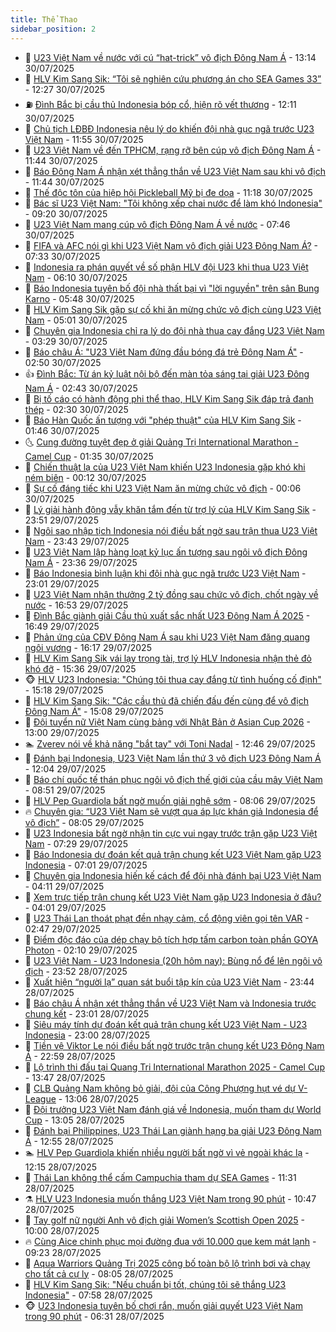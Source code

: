 ```yaml
---
title: Thể Thao
sidebar_position: 2
---
```


<!-- dantri-the-thao:START -->
- 🎡 [U23 Việt Nam về nước với cú “hat-trick” vô địch Đông Nam Á](https://dantri.com.vn/the-thao/u23-viet-nam-ve-nuoc-voi-cu-hat-trick-vo-dich-dong-nam-a-20250730200600535.htm) - 13:14 30/07/2025
- 💯 [HLV Kim Sang Sik: “Tôi sẽ nghiên cứu phương án cho SEA Games 33”](https://dantri.com.vn/the-thao/hlv-kim-sang-sik-toi-se-nghien-cuu-phuong-an-cho-sea-games-33-20250730192218961.htm) - 12:27 30/07/2025
- ⛽️ [Đình Bắc bị cầu thủ Indonesia bóp cổ, hiện rõ vết thương](https://dantri.com.vn/the-thao/dinh-bac-bi-cau-thu-indonesia-bop-co-hien-ro-vet-thuong-20250730191132617.htm) - 12:11 30/07/2025
- 💃 [Chủ tịch LĐBĐ Indonesia nêu lý do khiến đội nhà gục ngã trước U23 Việt Nam](https://dantri.com.vn/the-thao/chu-tich-ldbd-indonesia-neu-ly-do-khien-doi-nha-guc-nga-truoc-u23-viet-nam-20250730185524733.htm) - 11:55 30/07/2025
- 🌈 [U23 Việt Nam về đến TPHCM, rạng rỡ bên cúp vô địch Đông Nam Á](https://dantri.com.vn/the-thao/u23-viet-nam-ve-den-tphcm-rang-ro-ben-cup-vo-dich-dong-nam-a-20250730184341212.htm) - 11:44 30/07/2025
- 🦅 [Báo Đông Nam Á nhận xét thẳng thắn về U23 Việt Nam sau khi vô địch](https://dantri.com.vn/the-thao/bao-dong-nam-a-nhan-xet-thang-than-ve-u23-viet-nam-sau-khi-vo-dich-20250730183551501.htm) - 11:44 30/07/2025
- 🌝 [Thế độc tôn của hiệp hội Pickleball Mỹ bị đe dọa](https://dantri.com.vn/the-thao/the-doc-ton-cua-hiep-hoi-pickleball-my-bi-de-doa-20250730152841023.htm) - 11:18 30/07/2025
- 🚀 [Bác sĩ U23 Việt Nam: &quot;Tôi không xếp chai nước để làm khó Indonesia&quot;](https://dantri.com.vn/the-thao/bac-si-u23-viet-nam-toi-khong-xep-chai-nuoc-de-lam-kho-indonesia-20250730160840849.htm) - 09:20 30/07/2025
- 🎉 [U23 Việt Nam mang cúp vô địch Đông Nam Á về nước](https://dantri.com.vn/the-thao/u23-viet-nam-mang-cup-vo-dich-dong-nam-a-ve-nuoc-20250730144115808.htm) - 07:46 30/07/2025
- 📝 [FIFA và AFC nói gì khi U23 Việt Nam vô địch giải U23 Đông Nam Á?](https://dantri.com.vn/the-thao/fifa-va-afc-noi-gi-khi-u23-viet-nam-vo-dich-giai-u23-dong-nam-a-20250730143318322.htm) - 07:33 30/07/2025
- 🦄 [Indonesia ra phán quyết về số phận HLV đội U23 khi thua U23 Việt Nam](https://dantri.com.vn/the-thao/indonesia-ra-phan-quyet-ve-so-phan-hlv-doi-u23-khi-thua-u23-viet-nam-20250730130954215.htm) - 06:10 30/07/2025
- 🎉 [Báo Indonesia tuyên bố đội nhà thất bại vì &quot;lời nguyền&quot; trên sân Bung Karno](https://dantri.com.vn/the-thao/bao-indonesia-tuyen-bo-doi-nha-that-bai-vi-loi-nguyen-tren-san-bung-karno-20250730101701327.htm) - 05:48 30/07/2025
- 💼 [HLV Kim Sang Sik gặp sự cố khi ăn mừng chức vô địch cùng U23 Việt Nam](https://dantri.com.vn/the-thao/hlv-kim-sang-sik-gap-su-co-khi-an-mung-chuc-vo-dich-cung-u23-viet-nam-20250730114339997.htm) - 05:01 30/07/2025
- 🤡 [Chuyên gia Indonesia chỉ ra lý do đội nhà thua cay đắng U23 Việt Nam](https://dantri.com.vn/the-thao/chuyen-gia-indonesia-chi-ra-ly-do-doi-nha-thua-cay-dang-u23-viet-nam-20250730093039186.htm) - 03:29 30/07/2025
- 🦆 [Báo châu Á: &quot;U23 Việt Nam đứng đầu bóng đá trẻ Đông Nam Á&quot;](https://dantri.com.vn/the-thao/bao-chau-a-u23-viet-nam-dung-dau-bong-da-tre-dong-nam-a-20250730094001881.htm) - 02:50 30/07/2025
- 👍 [Đình Bắc: Từ án kỷ luật nội bộ đến màn tỏa sáng tại giải U23 Đông Nam Á](https://dantri.com.vn/the-thao/dinh-bac-tu-an-ky-luat-noi-bo-den-man-toa-sang-tai-giai-u23-dong-nam-a-20250730093724703.htm) - 02:43 30/07/2025
- 💼 [Bị tố cáo có hành động phi thể thao, HLV Kim Sang Sik đáp trả đanh thép](https://dantri.com.vn/the-thao/bi-to-cao-co-hanh-dong-phi-the-thao-hlv-kim-sang-sik-dap-tra-danh-thep-20250730093034062.htm) - 02:30 30/07/2025
- 🦒 [Báo Hàn Quốc ấn tượng với &quot;phép thuật&quot; của HLV Kim Sang Sik](https://dantri.com.vn/the-thao/bao-han-quoc-an-tuong-voi-phep-thuat-cua-hlv-kim-sang-sik-20250730080654474.htm) - 01:46 30/07/2025
- 🌜 [Cung đường tuyệt đẹp ở giải Quảng Trị International Marathon - Camel Cup](https://dantri.com.vn/the-thao/cung-duong-tuyet-dep-o-giai-quang-tri-international-marathon-camel-cup-20250729181613952.htm) - 01:35 30/07/2025
- 🦆 [Chiến thuật lạ của U23 Việt Nam khiến U23 Indonesia gặp khó khi ném biên](https://dantri.com.vn/the-thao/chien-thuat-la-cua-u23-viet-nam-khien-u23-indonesia-gap-kho-khi-nem-bien-20250730004142654.htm) - 00:12 30/07/2025
- 💪 [Sự cố đáng tiếc khi U23 Việt Nam ăn mừng chức vô địch](https://dantri.com.vn/the-thao/su-co-dang-tiec-khi-u23-viet-nam-an-mung-chuc-vo-dich-20250730025133693.htm) - 00:06 30/07/2025
- 🧠 [Lý giải hành động vẫy khăn tắm đến từ trợ lý của HLV Kim Sang Sik](https://dantri.com.vn/the-thao/ly-giai-hanh-dong-vay-khan-tam-den-tu-tro-ly-cua-hlv-kim-sang-sik-20250730044336750.htm) - 23:51 29/07/2025
- 🦄 [Ngôi sao nhập tịch Indonesia nói điều bất ngờ sau trận thua U23 Việt Nam](https://dantri.com.vn/the-thao/ngoi-sao-nhap-tich-indonesia-noi-dieu-bat-ngo-sau-tran-thua-u23-viet-nam-20250729234621274.htm) - 23:43 29/07/2025
- 🥸 [U23 Việt Nam lập hàng loạt kỷ lục ấn tượng sau ngôi vô địch Đông Nam Á](https://dantri.com.vn/the-thao/u23-viet-nam-lap-hang-loat-ky-luc-an-tuong-sau-ngoi-vo-dich-dong-nam-a-20250730000420527.htm) - 23:36 29/07/2025
- 🤠 [Báo Indonesia bình luận khi đội nhà gục ngã trước U23 Việt Nam](https://dantri.com.vn/the-thao/bao-indonesia-binh-luan-khi-doi-nha-guc-nga-truoc-u23-viet-nam-20250729232812633.htm) - 23:01 29/07/2025
- 👺 [U23 Việt Nam nhận thưởng 2 tỷ đồng sau chức vô địch, chốt ngày về nước](https://dantri.com.vn/the-thao/u23-viet-nam-nhan-thuong-2-ty-dong-sau-chuc-vo-dich-chot-ngay-ve-nuoc-20250729233349285.htm) - 16:53 29/07/2025
- 📝 [Đình Bắc giành giải Cầu thủ xuất sắc nhất U23 Đông Nam Á 2025](https://dantri.com.vn/the-thao/dinh-bac-gianh-giai-cau-thu-xuat-sac-nhat-u23-dong-nam-a-2025-20250729234305794.htm) - 16:49 29/07/2025
- 🦆 [Phản ứng của CĐV Đông Nam Á sau khi U23 Việt Nam đăng quang ngôi vương](https://dantri.com.vn/the-thao/phan-ung-cua-cdv-dong-nam-a-sau-khi-u23-viet-nam-dang-quang-ngoi-vuong-20250729231212128.htm) - 16:17 29/07/2025
- 🥳 [HLV Kim Sang Sik vái lạy trọng tài, trợ lý HLV Indonesia nhận thẻ đỏ khó đỡ](https://dantri.com.vn/the-thao/hlv-kim-sang-sik-vai-lay-trong-tai-tro-ly-hlv-indonesia-nhan-the-do-kho-do-20250729223642233.htm) - 15:36 29/07/2025
- 🐵 [HLV U23 Indonesia: &quot;Chúng tôi thua cay đắng từ tình huống cố định&quot;](https://dantri.com.vn/the-thao/hlv-u23-indonesia-chung-toi-thua-cay-dang-tu-tinh-huong-co-dinh-20250729221655795.htm) - 15:18 29/07/2025
- 🤩 [HLV Kim Sang Sik: &quot;Các cầu thủ đã chiến đấu đến cùng để vô địch Đông Nam Á&quot;](https://dantri.com.vn/the-thao/hlv-kim-sang-sik-cac-cau-thu-da-chien-dau-den-cung-de-vo-dich-dong-nam-a-20250729220808497.htm) - 15:08 29/07/2025
- 🤠 [Đội tuyển nữ Việt Nam cùng bảng với Nhật Bản ở Asian Cup 2026](https://dantri.com.vn/the-thao/doi-tuyen-nu-viet-nam-cung-bang-voi-nhat-ban-o-asian-cup-2026-20250729195820527.htm) - 13:00 29/07/2025
- 🏊 [Zverev nói về khả năng &quot;bắt tay&quot; với Toni Nadal](https://dantri.com.vn/the-thao/zverev-noi-ve-kha-nang-bat-tay-voi-toni-nadal-20250729194623846.htm) - 12:46 29/07/2025
- 🗽 [Đánh bại Indonesia, U23 Việt Nam lần thứ 3 vô địch U23 Đông Nam Á](https://dantri.com.vn/the-thao/danh-bai-indonesia-u23-viet-nam-lan-thu-3-vo-dich-u23-dong-nam-a-20250729190004445.htm) - 12:04 29/07/2025
- 🚀 [Báo chí quốc tế thán phục ngôi vô địch thế giới của cầu mây Việt Nam](https://dantri.com.vn/the-thao/bao-chi-quoc-te-than-phuc-ngoi-vo-dich-the-gioi-cua-cau-may-viet-nam-20250729154902776.htm) - 08:51 29/07/2025
- 🎉 [HLV Pep Guardiola bất ngờ muốn giải nghệ sớm](https://dantri.com.vn/the-thao/hlv-pep-guardiola-bat-ngo-muon-giai-nghe-som-20250729115216045.htm) - 08:06 29/07/2025
- 🔥 [Chuyên gia: “U23 Việt Nam sẽ vượt qua áp lực khán giả Indonesia để vô địch”](https://dantri.com.vn/the-thao/chuyen-gia-u23-viet-nam-se-vuot-qua-ap-luc-khan-gia-indonesia-de-vo-dich-20250729002151842.htm) - 08:05 29/07/2025
- 🎉 [U23 Indonesia bất ngờ nhận tin cực vui ngay trước trận gặp U23 Việt Nam](https://dantri.com.vn/the-thao/u23-indonesia-bat-ngo-nhan-tin-cuc-vui-ngay-truoc-tran-gap-u23-viet-nam-20250729142834890.htm) - 07:29 29/07/2025
- 🎡 [Báo Indonesia dự đoán kết quả trận chung kết U23 Việt Nam gặp U23 Indonesia](https://dantri.com.vn/the-thao/bao-indonesia-du-doan-ket-qua-tran-chung-ket-u23-viet-nam-gap-u23-indonesia-20250729133903511.htm) - 07:01 29/07/2025
- 🐻 [Chuyên gia Indonesia hiến kế cách để đội nhà đánh bại U23 Việt Nam](https://dantri.com.vn/the-thao/chuyen-gia-indonesia-hien-ke-cach-de-doi-nha-danh-bai-u23-viet-nam-20250728230731384.htm) - 04:11 29/07/2025
- 🌊 [Xem trực tiếp trận chung kết U23 Việt Nam gặp U23 Indonesia ở đâu?](https://dantri.com.vn/the-thao/xem-truc-tiep-tran-chung-ket-u23-viet-nam-gap-u23-indonesia-o-dau-20250729104018027.htm) - 04:01 29/07/2025
- 💃 [U23 Thái Lan thoát phạt đền nhạy cảm, cổ động viên gọi tên VAR](https://dantri.com.vn/the-thao/u23-thai-lan-thoat-phat-den-nhay-cam-co-dong-vien-goi-ten-var-20250729094649729.htm) - 02:47 29/07/2025
- 🤔 [Điểm độc đáo của dép chạy bộ tích hợp tấm carbon toàn phần GOYA Photon](https://dantri.com.vn/the-thao/diem-doc-dao-cua-dep-chay-bo-tich-hop-tam-carbon-toan-phan-goya-photon-20250729090822516.htm) - 02:10 29/07/2025
- 🤭 [U23 Việt Nam - U23 Indonesia &lpar;20h hôm nay&rpar;: Bùng nổ để lên ngôi vô địch](https://dantri.com.vn/the-thao/u23-viet-nam-u23-indonesia-20h-hom-nay-bung-no-de-len-ngoi-vo-dich-20250728225402090.htm) - 23:52 28/07/2025
- 👹 [Xuất hiện “người lạ” quan sát buổi tập kín của U23 Việt Nam](https://dantri.com.vn/the-thao/xuat-hien-nguoi-la-quan-sat-buoi-tap-kin-cua-u23-viet-nam-20250729010228010.htm) - 23:44 28/07/2025
- 🗽 [Báo châu Á nhận xét thẳng thắn về U23 Việt Nam và Indonesia trước chung kết](https://dantri.com.vn/the-thao/bao-chau-a-nhan-xet-thang-than-ve-u23-viet-nam-va-indonesia-truoc-chung-ket-20250728232057606.htm) - 23:01 28/07/2025
- 🥳 [Siêu máy tính dự đoán kết quả trận chung kết U23 Việt Nam - U23 Indonesia](https://dantri.com.vn/the-thao/sieu-may-tinh-du-doan-ket-qua-tran-chung-ket-u23-viet-nam-u23-indonesia-20250728164800581.htm) - 23:00 28/07/2025
- 💃 [Tiền vệ Viktor Le nói điều bất ngờ trước trận chung kết U23 Đông Nam Á](https://dantri.com.vn/the-thao/tien-ve-viktor-le-noi-dieu-bat-ngo-truoc-tran-chung-ket-u23-dong-nam-a-20250728232434315.htm) - 22:59 28/07/2025
- 🧰 [Lộ trình thi đấu tại Quang Tri International Marathon 2025 - Camel Cup](https://dantri.com.vn/the-thao/lo-trinh-thi-dau-tai-quang-tri-international-marathon-2025-camel-cup-20250728204021036.htm) - 13:47 28/07/2025
- 💪 [CLB Quảng Nam không bỏ giải, đội của Công Phượng hụt vé dự V-League](https://dantri.com.vn/the-thao/clb-quang-nam-khong-bo-giai-doi-cua-cong-phuong-hut-ve-du-v-league-20250728211807903.htm) - 13:06 28/07/2025
- 🚀 [Đội trưởng U23 Việt Nam đánh giá về Indonesia, muốn tham dự World Cup](https://dantri.com.vn/the-thao/doi-truong-u23-viet-nam-danh-gia-ve-indonesia-muon-tham-du-world-cup-20250728194328594.htm) - 13:05 28/07/2025
- 🤠 [Đánh bại Philippines, U23 Thái Lan giành hạng ba giải U23 Đông Nam Á](https://dantri.com.vn/the-thao/danh-bai-philippines-u23-thai-lan-gianh-hang-ba-giai-u23-dong-nam-a-20250728193259012.htm) - 12:55 28/07/2025
- 🏊 [HLV Pep Guardiola khiến nhiều người bất ngờ vì vẻ ngoài khác lạ](https://dantri.com.vn/the-thao/hlv-pep-guardiola-khien-nhieu-nguoi-bat-ngo-vi-ve-ngoai-khac-la-20250728191238145.htm) - 12:15 28/07/2025
- 🦄 [Thái Lan không thể cấm Campuchia tham dự SEA Games](https://dantri.com.vn/the-thao/thai-lan-khong-the-cam-campuchia-tham-du-sea-games-20250728183121476.htm) - 11:31 28/07/2025
- ⚗️ [HLV U23 Indonesia muốn thắng U23 Việt Nam trong 90 phút](https://dantri.com.vn/the-thao/hlv-u23-indonesia-muon-thang-u23-viet-nam-trong-90-phut-20250728174451831.htm) - 10:47 28/07/2025
- 🥷 [Tay golf nữ người Anh vô địch giải Women’s Scottish Open 2025](https://dantri.com.vn/the-thao/tay-golf-nu-nguoi-anh-vo-dich-giai-womens-scottish-open-2025-20250728170803477.htm) - 10:00 28/07/2025
- 🔥 [Cùng Aice chinh phục mọi đường đua với 10.000 que kem mát lạnh](https://dantri.com.vn/the-thao/cung-aice-chinh-phuc-moi-duong-dua-voi-10000-que-kem-mat-lanh-20250728160814085.htm) - 09:23 28/07/2025
- 🦅 [Aqua Warriors Quảng Trị 2025 công bố toàn bộ lộ trình bơi và chạy cho tất cả cự ly](https://dantri.com.vn/the-thao/aqua-warriors-quang-tri-2025-cong-bo-toan-bo-lo-trinh-boi-va-chay-cho-tat-ca-cu-ly-20250728150232332.htm) - 08:05 28/07/2025
- 🌝 [HLV Kim Sang Sik: &quot;Nếu chuẩn bị tốt, chúng tôi sẽ thắng U23 Indonesia&quot;](https://dantri.com.vn/the-thao/hlv-kim-sang-sik-neu-chuan-bi-tot-chung-toi-se-thang-u23-indonesia-20250728145800954.htm) - 07:58 28/07/2025
- 🐵 [U23 Indonesia tuyên bố chơi rắn, muốn giải quyết U23 Việt Nam trong 90 phút](https://dantri.com.vn/the-thao/u23-indonesia-tuyen-bo-choi-ran-muon-giai-quyet-u23-viet-nam-trong-90-phut-20250728132219365.htm) - 06:31 28/07/2025<!-- dantri-the-thao:END -->
